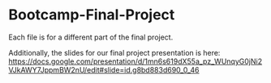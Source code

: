 # Bootcamp-Final-Project

Each file is for a different part of the final project. 

Additionally, the slides for our final project presentation is here: https://docs.google.com/presentation/d/1mn6s619dX55a_pz_WUnqyG0jNi2VJkAWY7JppmBW2nU/edit#slide=id.g8bd883d690_0_46 

